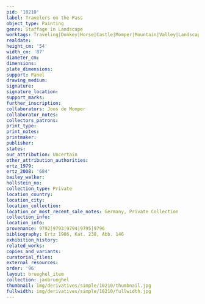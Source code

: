 ```yaml
---
pid: '10210'
label: Travelers on the Pass
object_type: Painting
genre: Staffage in Landscape
worktags: Traveling|Donkey|Horse|Castle|Momper|Mountain|Valley|Landscape
realdate:
height_cm: '54'
width_cm: '87'
diameter_cm:
dimensions:
plate_dimensions:
support: Panel
drawing_medium:
signature:
signature_location:
support_marks:
further_inscription:
collaborators: Joos de Momper
collaborator_notes:
collectors_patrons:
print_type:
print_notes:
printmaker:
publisher:
states:
our_attribution: Uncertain
other_attribution_authorities:
ertz_1979:
ertz_2008: '684'
bailey_walker:
hollstein_no:
collection_type: Private
location_country:
location_city:
location_collection:
location_or_most_recent_sale_notes: Germany, Private Collection
collection_info:
location_info:
provenance: 9792|9793|9794|9795|9796
bibliography: Ertz 1986, Kat. 238, Abb. 146
exhibition_history:
related_works:
copies_and_variants:
curatorial_files:
external_resources:
order: '96'
layout: brueghel_item
collection: janbrueghel
thumbnail: img/derivatives/simple/10210/thumbnail.jpg
fullwidth: img/derivatives/simple/10210/fullwidth.jpg
---
```

